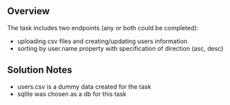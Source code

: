 ## Overview
The task includes two endpoints (any or both could be completed):
  - uploading csv files and creating/updating users information
  - sorting by user.name property with specification of direction (asc, desc)
## Solution Notes
  - users.csv is a dummy data created for the task
  - sqlite was chosen as a db for this task
